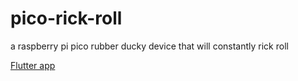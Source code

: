 # pico-rick-roll

a raspberry pi pico rubber ducky device that will constantly rick roll 

[Flutter app](https://github.com/mushahidq/pico-rick-roll-flutter-app)